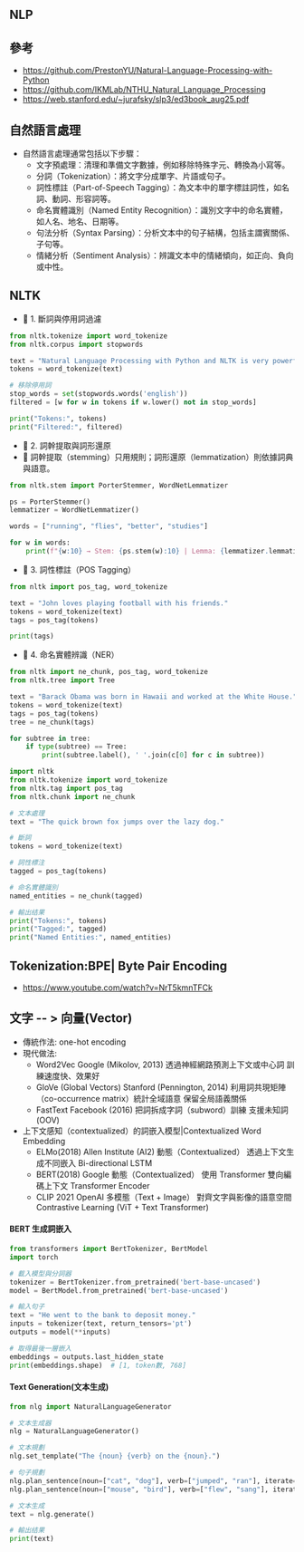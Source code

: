 ## NLP

## 參考
- https://github.com/PrestonYU/Natural-Language-Processing-with-Python
- https://github.com/IKMLab/NTHU_Natural_Language_Processing
- https://web.stanford.edu/~jurafsky/slp3/ed3book_aug25.pdf

## 自然語言處理
- 自然語言處理通常包括以下步驟：
  - 文字預處理：清理和準備文字數據，例如移除特殊字元、轉換為小寫等。
  - 分詞（Tokenization）：將文字分成單字、片語或句子。
  - 詞性標註（Part-of-Speech Tagging）：為文本中的單字標註詞性，如名詞、動詞、形容詞等。
  - 命名實體識別（Named Entity Recognition）：識別文字中的命名實體，如人名、地名、日期等。
  - 句法分析（Syntax Parsing）：分析文本中的句子結構，包括主謂賓關係、子句等。
  - 情緒分析（Sentiment Analysis）：辨識文本中的情緒傾向，如正向、負向或中性。

## NLTK
- 🌸 1. 斷詞與停用詞過濾
```python
from nltk.tokenize import word_tokenize
from nltk.corpus import stopwords

text = "Natural Language Processing with Python and NLTK is very powerful."
tokens = word_tokenize(text)

# 移除停用詞
stop_words = set(stopwords.words('english'))
filtered = [w for w in tokens if w.lower() not in stop_words]

print("Tokens:", tokens)
print("Filtered:", filtered)

```
- 🌱 2. 詞幹提取與詞形還原
- 🔸 詞幹提取（stemming）只用規則；詞形還原（lemmatization）則依據詞典與語意。
```python
from nltk.stem import PorterStemmer, WordNetLemmatizer

ps = PorterStemmer()
lemmatizer = WordNetLemmatizer()

words = ["running", "flies", "better", "studies"]

for w in words:
    print(f"{w:10} → Stem: {ps.stem(w):10} | Lemma: {lemmatizer.lemmatize(w)}")

```
- 🧩 3. 詞性標註（POS Tagging）

```python
from nltk import pos_tag, word_tokenize

text = "John loves playing football with his friends."
tokens = word_tokenize(text)
tags = pos_tag(tokens)

print(tags)
```

- 🧠 4. 命名實體辨識（NER）
```python
from nltk import ne_chunk, pos_tag, word_tokenize
from nltk.tree import Tree

text = "Barack Obama was born in Hawaii and worked at the White House."
tokens = word_tokenize(text)
tags = pos_tag(tokens)
tree = ne_chunk(tags)

for subtree in tree:
    if type(subtree) == Tree:
        print(subtree.label(), ' '.join(c[0] for c in subtree))
```

```PYTHON
import nltk
from nltk.tokenize import word_tokenize
from nltk.tag import pos_tag
from nltk.chunk import ne_chunk

# 文本處理
text = "The quick brown fox jumps over the lazy dog."

# 斷詞
tokens = word_tokenize(text)

# 詞性標注
tagged = pos_tag(tokens)

# 命名實體識別
named_entities = ne_chunk(tagged)

# 輸出结果
print("Tokens:", tokens)
print("Tagged:", tagged)
print("Named Entities:", named_entities)
```
## Tokenization:BPE| Byte Pair Encoding
- https://www.youtube.com/watch?v=NrT5kmnTFCk
## 文字 -- > 向量(Vector)
- 傳統作法: one-hot encoding
- 現代做法:
  - Word2Vec	Google (Mikolov, 2013)	透過神經網路預測上下文或中心詞	訓練速度快、效果好
  - GloVe (Global Vectors)	Stanford (Pennington, 2014)	利用詞共現矩陣（co-occurrence matrix）統計全域語意	保留全局語義關係
  - FastText	Facebook (2016)	把詞拆成字詞（subword）訓練	支援未知詞 (OOV) 
- 上下文感知（contextualized）的詞嵌入模型|Contextualized Word Embedding
  - ELMo(2018)	Allen Institute (AI2)	動態（Contextualized）	透過上下文生成不同嵌入	Bi-directional LSTM
  - BERT(2018)	Google	動態（Contextualized）	使用 Transformer 雙向編碼上下文	Transformer Encoder
  - CLIP	2021	OpenAI	多模態（Text + Image）	對齊文字與影像的語意空間	Contrastive Learning (ViT + Text Transformer)

#### BERT 生成詞嵌入
```python
from transformers import BertTokenizer, BertModel
import torch

# 載入模型與分詞器
tokenizer = BertTokenizer.from_pretrained('bert-base-uncased')
model = BertModel.from_pretrained('bert-base-uncased')

# 輸入句子
text = "He went to the bank to deposit money."
inputs = tokenizer(text, return_tensors='pt')
outputs = model(**inputs)

# 取得最後一層嵌入
embeddings = outputs.last_hidden_state
print(embeddings.shape)  # [1, token數, 768]
```
#### Text Generation(文本生成)
```python
from nlg import NaturalLanguageGenerator

# 文本生成器
nlg = NaturalLanguageGenerator()

# 文本規劃
nlg.set_template("The {noun} {verb} on the {noun}.")

# 句子規劃
nlg.plan_sentence(noun=["cat", "dog"], verb=["jumped", "ran"], iterate=True)
nlg.plan_sentence(noun=["mouse", "bird"], verb=["flew", "sang"], iterate=True)

# 文本生成
text = nlg.generate()

# 輸出结果
print(text)
```
